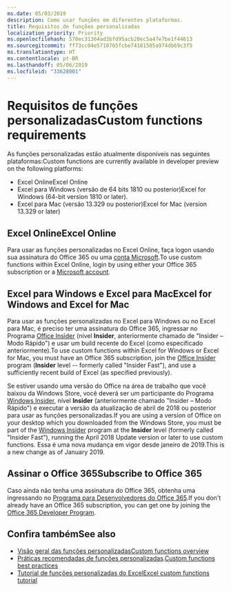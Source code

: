 ```yaml
---
ms.date: 05/03/2019
description: Como usar funções em diferentes plataformas.
title: Requisitos de funções personalizadas
localization_priority: Priority
ms.openlocfilehash: 570ec31364ad3bfd95acb20ec5a47e7be1f44613
ms.sourcegitcommit: ff73cc04e5718765fcbe74181505a974db69c3f5
ms.translationtype: HT
ms.contentlocale: pt-BR
ms.lasthandoff: 05/06/2019
ms.locfileid: "33628001"
---
```

# <a name="custom-functions-requirements"></a><span data-ttu-id="7a81d-103">Requisitos de funções personalizadas</span><span class="sxs-lookup"><span data-stu-id="7a81d-103">Custom functions requirements</span></span>

<span data-ttu-id="7a81d-104">As funções personalizadas estão atualmente disponíveis nas seguintes plataformas:</span><span class="sxs-lookup"><span data-stu-id="7a81d-104">Custom functions are currently available in developer preview on the following platforms:</span></span>

- <span data-ttu-id="7a81d-105">Excel Online</span><span class="sxs-lookup"><span data-stu-id="7a81d-105">Excel Online</span></span>
- <span data-ttu-id="7a81d-106">Excel para Windows (versão de 64 bits 1810 ou posterior)</span><span class="sxs-lookup"><span data-stu-id="7a81d-106">Excel for Windows (64-bit version 1810 or later).</span></span>
- <span data-ttu-id="7a81d-107">Excel para Mac (versão 13.329 ou posterior)</span><span class="sxs-lookup"><span data-stu-id="7a81d-107">Excel for Mac (version 13.329 or later)</span></span>

## <a name="excel-online"></a><span data-ttu-id="7a81d-108">Excel Online</span><span class="sxs-lookup"><span data-stu-id="7a81d-108">Excel Online</span></span>
<span data-ttu-id="7a81d-109">Para usar as funções personalizadas no Excel Online, faça logon usando sua assinatura do Office 365 ou uma [conta Microsoft](https://account.microsoft.com/account).</span><span class="sxs-lookup"><span data-stu-id="7a81d-109">To use custom functions within Excel Online, login by using either your Office 365 subscription or a [Microsoft account](https://account.microsoft.com/account).</span></span>

## <a name="excel-for-windows-and-excel-for-mac"></a><span data-ttu-id="7a81d-110">Excel para Windows e Excel para Mac</span><span class="sxs-lookup"><span data-stu-id="7a81d-110">Excel for Windows and Excel for Mac</span></span>
<span data-ttu-id="7a81d-111">Para usar as funções personalizadas no Excel para Windows ou no Excel para Mac, é preciso ter uma assinatura do Office 365, ingressar no Programa [Office Insider](https://products.office.com/office-insider) (nível **Insider**, anteriormente chamado de "Insider – Modo Rápido") e usar um build recente do Excel (como especificado anteriormente).</span><span class="sxs-lookup"><span data-stu-id="7a81d-111">To use custom functions within Excel for Windows or Excel for Mac, you must have an Office 365 subscription, join the [Office Insider](https://products.office.com/office-insider) program (**Insider** level -- formerly called "Insider Fast"), and use a sufficiently recent build of Excel (as specified previously).</span></span>

<span data-ttu-id="7a81d-112">Se estiver usando uma versão do Office na área de trabalho que você baixou da Windows Store, você deverá ser um participante do Programa [Windows Insider](https://insider.windows.com/), nível **Insider** (anteriormente chamado "Insider – Modo Rápido") e executar a versão da atualização de abril de 2018 ou posterior para usar as funções personalizadas.</span><span class="sxs-lookup"><span data-stu-id="7a81d-112">If you are using a version of Office on your desktop which you downloaded from the Windows Store, you must be part of the [Windows Insider](https://insider.windows.com/) program at the **Insider** level (formerly called "Insider Fast"), running the April 2018 Update version or later to use custom functions.</span></span> <span data-ttu-id="7a81d-113">Essa é uma nova mudança em vigor desde janeiro de 2019.</span><span class="sxs-lookup"><span data-stu-id="7a81d-113">This is a new change as of January 2019.</span></span>

## <a name="subscribe-to-office-365"></a><span data-ttu-id="7a81d-114">Assinar o Office 365</span><span class="sxs-lookup"><span data-stu-id="7a81d-114">Subscribe to Office 365</span></span>
<span data-ttu-id="7a81d-115">Caso ainda não tenha uma assinatura do Office 365, obtenha uma ingressando no [Programa para Desenvolvedores do Office 365](https://developer.microsoft.com/pt-BR/office/dev-program).</span><span class="sxs-lookup"><span data-stu-id="7a81d-115">If you don't already have an Office 365 subscription, you can get one by joining the [Office 365 Developer Program](https://developer.microsoft.com/pt-BR/office/dev-program).</span></span>

## <a name="see-also"></a><span data-ttu-id="7a81d-116">Confira também</span><span class="sxs-lookup"><span data-stu-id="7a81d-116">See also</span></span>
* [<span data-ttu-id="7a81d-117">Visão geral das funções personalizadas</span><span class="sxs-lookup"><span data-stu-id="7a81d-117">Custom functions overview</span></span>](custom-functions-overview.md)
* <span data-ttu-id="7a81d-118">[Práticas recomendadas de funções personalizadas](custom-functions-best-practices.md).</span><span class="sxs-lookup"><span data-stu-id="7a81d-118">[Custom functions best practices](custom-functions-best-practices.md)</span></span>
* [<span data-ttu-id="7a81d-119">Tutorial de funções personalizadas do Excel</span><span class="sxs-lookup"><span data-stu-id="7a81d-119">Excel custom functions tutorial</span></span>](../tutorials/excel-tutorial-create-custom-functions.md)
